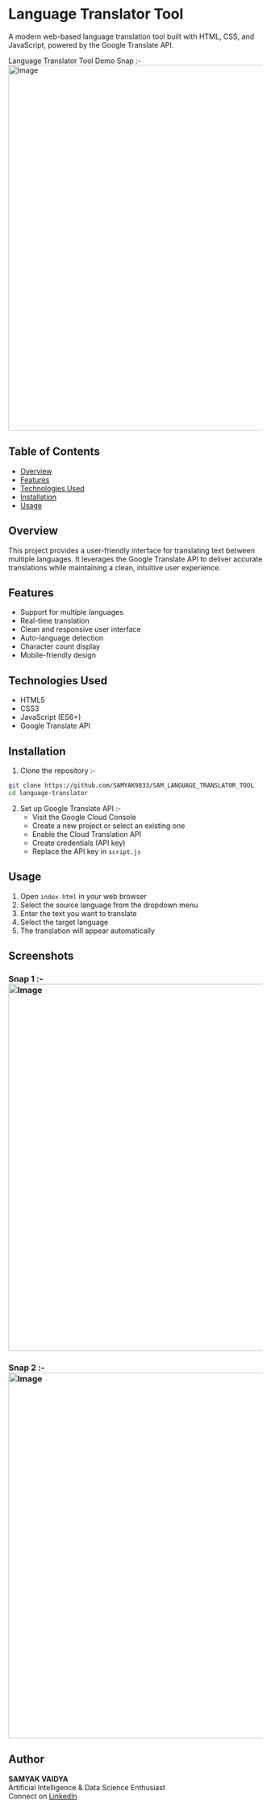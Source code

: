 
# Language Translator Tool 

A modern web-based language translation tool built with HTML, CSS, and JavaScript, powered by the Google Translate API.

Language Translator Tool Demo Snap :-
<img width="1366" height="724" alt="Image" src="https://github.com/user-attachments/assets/810414d8-1ba8-41ff-ad4d-42469bc70e6c" />

## Table of Contents
* [Overview](#overview)
* [Features](#features)
* [Technologies Used](#technologies-used)
* [Installation](#installation)
* [Usage](#usage)

## Overview
This project provides a user-friendly interface for translating text between multiple languages. It leverages the Google Translate API to deliver accurate translations while maintaining a clean, intuitive user experience.

## Features
* Support for multiple languages
* Real-time translation
* Clean and responsive user interface
* Auto-language detection
* Character count display
* Mobile-friendly design

## Technologies Used
* HTML5
* CSS3
* JavaScript (ES6+)
* Google Translate API

## Installation

1. Clone the repository :-
```bash
git clone https://github.com/SAMYAK9833/SAM_LANGUAGE_TRANSLATOR_TOOL
cd language-translator
```

2. Set up Google Translate API :-
   * Visit the Google Cloud Console
   * Create a new project or select an existing one
   * Enable the Cloud Translation API
   * Create credentials (API key)
   * Replace the API key in `script.js`

## Usage

1. Open `index.html` in your web browser
2. Select the source language from the dropdown menu
3. Enter the text you want to translate
4. Select the target language
5. The translation will appear automatically

## Screenshots 

### Snap 1 :- <img width="1366" height="727" alt="Image" src="https://github.com/user-attachments/assets/d84fc899-e56d-4ac5-b32b-1ffbe8912662" />

### Snap 2 :- <img width="1366" height="724" alt="Image" src="https://github.com/user-attachments/assets/a8459e7a-3838-4382-ad96-3b869199bff1" />


## Author

**SAMYAK VAIDYA**  
Artificial Intelligence & Data Science Enthusiast  
Connect on [LinkedIn](https://www.linkedin.com/in/samyak-vaidya-4bb9b4282)
